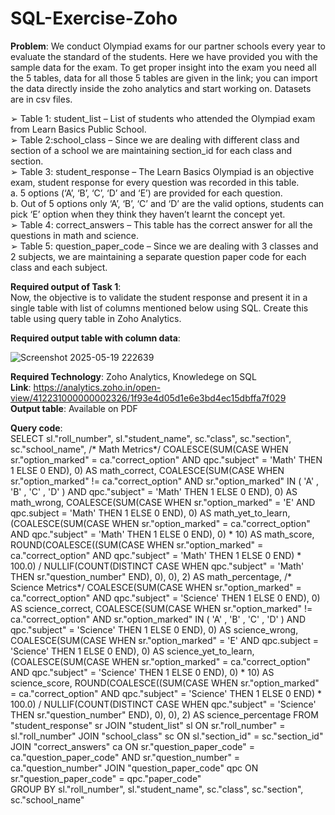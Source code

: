 # SQL-Exercise-Zoho

**Problem**: We conduct Olympiad exams for our partner schools every year to evaluate the standard of the students. Here we have provided you with the sample data for the exam. To get proper insight into the exam you need all the 5 tables, data for all those 5 tables are given in the link; you can import the data directly inside the zoho analytics and start working on. Datasets are in csv files. </br>

➢ Table 1: student_list – List of students who attended the Olympiad exam from Learn Basics Public School. </br>
➢ Table 2:school_class – Since we are dealing with different class and section of a school we are maintaining section_id for each class and section. </br>
➢ Table 3: student_response – The Learn Basics Olympiad is an objective exam, student response for every question was recorded in this table. </br>
a. 5 options (‘A’, ‘B’, ‘C’, ‘D’ and ‘E’) are provided for each question. </br>
b. Out of 5 options only ‘A’, ‘B’, ‘C’ and ‘D’ are the valid options, students can pick ‘E’ option when they think they haven’t learnt the concept yet. </br>
➢ Table 4: correct_answers – This table has the correct answer for all the questions in math and science. </br>
➢ Table 5: question_paper_code – Since we are dealing with 3 classes and 2 subjects, we are maintaining a separate question paper code for each class and each subject. </br>

**Required output of Task 1**: </br>
Now, the objective is to validate the student response and present it in a single table with list of columns mentioned below using SQL. Create this table using query table in Zoho Analytics. </br>

**Required output table with column data**: </br>

![Screenshot 2025-05-19 222639](https://github.com/user-attachments/assets/64c394a5-42bb-43fa-a72b-f2c2aa48b020) </br>

**Required Technology**: Zoho Analytics, Knowledege on SQL </br>
**Link**: https://analytics.zoho.in/open-view/412231000000002326/1f93e4d05d1e6e3bd4ec15dbffa7f029 </br>
**Output table**: Available on PDF </br>

**Query code**: </br>
SELECT
		 sl."roll_number",
		 sl."student_name",
		 sc."class",
		 sc."section",
		 sc."school_name",
		 /* Math Metrics*/ COALESCE(SUM(CASE
				 WHEN sr."option_marked"  = ca."correct_option"
				 AND	qpc."subject"  = 'Math' THEN 1
				 ELSE 0
			 END), 0) AS math_correct,
		 COALESCE(SUM(CASE
				 WHEN sr."option_marked"  != ca."correct_option"
				 AND	sr."option_marked"  IN ( 'A'  , 'B'  , 'C'  , 'D'  )
				 AND	qpc."subject"  = 'Math' THEN 1
				 ELSE 0
			 END), 0) AS math_wrong,
		 COALESCE(SUM(CASE
				 WHEN sr."option_marked"  = 'E'
				 AND	qpc.subject  = 'Math' THEN 1
				 ELSE 0
			 END), 0) AS math_yet_to_learn,
		 (COALESCE(SUM(CASE
				 WHEN sr."option_marked"  = ca."correct_option"
				 AND	qpc."subject"  = 'Math' THEN 1
				 ELSE 0
			 END), 0) * 10) AS math_score,
		 ROUND(COALESCE((SUM(CASE
				 WHEN sr."option_marked"  = ca."correct_option"
				 AND	qpc."subject"  = 'Math' THEN 1
				 ELSE 0
			 END) * 100.0) / NULLIF(COUNT(DISTINCT CASE
				 WHEN qpc."subject"  = 'Math' THEN sr."question_number"
			 END), 0), 0), 2) AS math_percentage,
		 /* Science Metrics*/ COALESCE(SUM(CASE
				 WHEN sr."option_marked"  = ca."correct_option"
				 AND	qpc."subject"  = 'Science' THEN 1
				 ELSE 0
			 END), 0) AS science_correct,
		 COALESCE(SUM(CASE
				 WHEN sr."option_marked"  != ca."correct_option"
				 AND	sr."option_marked"  IN ( 'A'  , 'B'  , 'C'  , 'D'  )
				 AND	qpc."subject"  = 'Science' THEN 1
				 ELSE 0
			 END), 0) AS science_wrong,
		 COALESCE(SUM(CASE
				 WHEN sr."option_marked"  = 'E'
				 AND	qpc.subject  = 'Science' THEN 1
				 ELSE 0
			 END), 0) AS science_yet_to_learn,
		 (COALESCE(SUM(CASE
				 WHEN sr."option_marked"  = ca."correct_option"
				 AND	qpc."subject"  = 'Science' THEN 1
				 ELSE 0
			 END), 0) * 10) AS science_score,
		 ROUND(COALESCE((SUM(CASE
				 WHEN sr."option_marked"  = ca."correct_option"
				 AND	qpc."subject"  = 'Science' THEN 1
				 ELSE 0
			 END) * 100.0) / NULLIF(COUNT(DISTINCT CASE
				 WHEN qpc."subject"  = 'Science' THEN sr."question_number"
			 END), 0), 0), 2) AS science_percentage
FROM  "student_response" sr
JOIN "student_list" sl ON sr."roll_number"  = sl."roll_number" 
JOIN "school_class" sc ON sl."section_id"  = sc."section_id" 
JOIN "correct_answers" ca ON sr."question_paper_code"  = ca."question_paper_code"
	 AND	sr."question_number"  = ca."question_number" 
JOIN "question_paper_code" qpc ON sr."question_paper_code"  = qpc."paper_code"  
GROUP BY sl."roll_number",
	 sl."student_name",
	 sc."class",
	 sc."section",
	  sc."school_name" 

   
